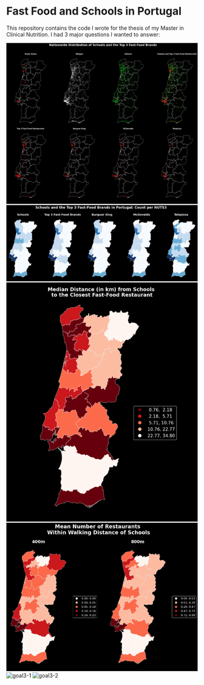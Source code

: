 # Fast Food and Schools in Portugal

This repository contains the code I wrote for the thesis of my Master in Clinical Nutrition.
I had 3 major questions I wanted to answer:


![1](imgs/1.png)
![2](imgs/2.png)
![goal1](imgs/goal1.png)
![goal2](imgs/goal2.png)
![goal3-1](imgs/goal3-1.png)
![goal3-2](imgs/goal3-2.png)
